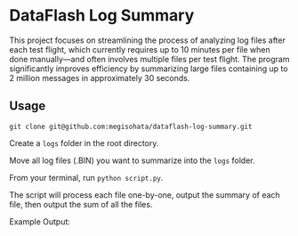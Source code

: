 
# DataFlash Log Summary

This project focuses on streamlining the process of analyzing log files after each test flight, which currently requires up to 10 minutes per file when done manually—and often involves multiple files per test flight. The program significantly improves efficiency by summarizing large files containing up to 2 million messages in approximately 30 seconds.
## Usage

```
git clone git@github.com:megisohata/dataflash-log-summary.git
```
Create a ```logs``` folder in the root directory.

Move all log files (.BIN) you want to summarize into the ```logs``` folder.

From your terminal, run ```python script.py```.

The script will process each file one-by-one, output the summary of each file, then output the sum of all the files.

Example Output: